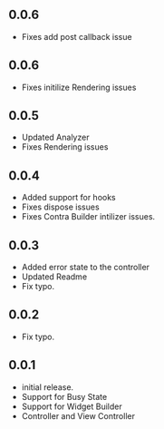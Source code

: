 ## 0.0.6
* Fixes add post callback issue

## 0.0.6
* Fixes initilize Rendering issues

## 0.0.5

* Updated Analyzer
* Fixes Rendering issues

## 0.0.4

* Added support for hooks
* Fixes dispose issues
* Fixes Contra Builder intilizer issues.

## 0.0.3

* Added error state to the controller
* Updated Readme
* Fix typo.

## 0.0.2

* Fix typo.

## 0.0.1

* initial release.
* Support for Busy State
* Support for Widget Builder
* Controller and View Controller
